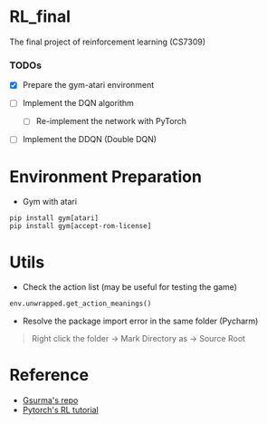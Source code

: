 # RL_final

The final project of reinforcement learning (CS7309)

### TODOs
- [x] Prepare the gym-atari environment
- [ ] Implement the DQN algorithm
    - [ ] Re-implement the network with PyTorch
- [ ] Implement the DDQN (Double DQN)


# Environment Preparation

- Gym with atari
```shell script
pip install gym[atari]
pip install gym[accept-rom-license]
```

# Utils

- Check the action list (may be useful for testing the game)

```python
env.unwrapped.get_action_meanings()
```

- Resolve the package import error in the same folder (Pycharm)

> Right click the folder -> Mark Directory as -> Source Root

# Reference
- [Gsurma's repo](https://github.com/gsurma/atari)
- [Pytorch's RL tutorial](https://pytorch.org/tutorials/intermediate/reinforcement_q_learning.html)
